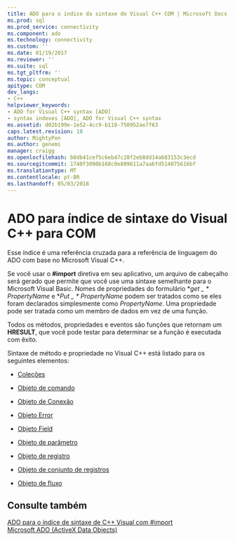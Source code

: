 ```yaml
---
title: ADO para o índice da sintaxe do Visual C++ COM | Microsoft Docs
ms.prod: sql
ms.prod_service: connectivity
ms.component: ado
ms.technology: connectivity
ms.custom: ''
ms.date: 01/19/2017
ms.reviewer: ''
ms.suite: sql
ms.tgt_pltfrm: ''
ms.topic: conceptual
apitype: COM
dev_langs:
- C++
helpviewer_keywords:
- ADO for Visual C++ syntax [ADO]
- syntax indexes [ADO], ADO for Visual C++ syntax
ms.assetid: d02b199e-1e52-4cc9-b118-750952ae7f63
caps.latest.revision: 10
author: MightyPen
ms.author: genemi
manager: craigg
ms.openlocfilehash: b0db41cef5c6eb47c28f2eb8dd14a683153c3ecd
ms.sourcegitcommit: 1740f3090b168c0e809611a7aa6fd514075616bf
ms.translationtype: MT
ms.contentlocale: pt-BR
ms.lasthandoff: 05/03/2018
---
```

# <a name="ado-for-visual-c-syntax-index-for-com"></a>ADO para índice de sintaxe do Visual C++ para COM
Esse índice é uma referência cruzada para a referência de linguagem do ADO com base no Microsoft Visual C++.  
  
 Se você usar o **#import** diretiva em seu aplicativo, um arquivo de cabeçalho será gerado que permite que você use uma sintaxe semelhante para o Microsoft Visual Basic. Nomes de propriedades do formulário **get _ * PropertyName* e **Put _ * PropertyName* podem ser tratados como se eles foram declarados simplesmente como *PropertyName*. Uma propriedade pode ser tratada como um membro de dados em vez de uma função.  
  
 Todos os métodos, propriedades e eventos são funções que retornam um **HRESULT**, que você pode testar para determinar se a função é executada com êxito.  
  
 Sintaxe de método e propriedade no Visual C++ está listado para os seguintes elementos:  
  
-   [Coleções](../../../ado/reference/ado-api/collections-ado-for-visual-c-syntax.md)  
  
-   [Objeto de comando](../../../ado/reference/ado-api/command-ado-for-visual-c-syntax.md)  
  
-   [Objeto de Conexão](../../../ado/reference/ado-api/connection-ado-for-visual-c-syntax.md)  
  
-   [Objeto Error](../../../ado/reference/ado-api/error-ado-for-visual-c-syntax.md)  
  
-   [Objeto Field](../../../ado/reference/ado-api/field-ado-for-visual-c-syntax.md)  
  
-   [Objeto de parâmetro](../../../ado/reference/ado-api/parameter-ado-for-visual-c-syntax.md)  
  
-   [Objeto de registro](../../../ado/reference/ado-api/record-ado-for-visual-c-syntax.md)  
  
-   [Objeto de conjunto de registros](../../../ado/reference/ado-api/recordset-ado-for-visual-c-syntax.md)  
  
-   [Objeto de fluxo](../../../ado/reference/ado-api/stream-ado-for-visual-c-syntax.md)  
  
## <a name="see-also"></a>Consulte também  
 [ADO para o índice de sintaxe de C++ Visual com #import](../../../ado/reference/ado-api/ado-for-visual-c-syntax-index-with-sharpimport.md)   
 [Microsoft ADO (ActiveX Data Objects)](../../../ado/microsoft-activex-data-objects-ado.md)
